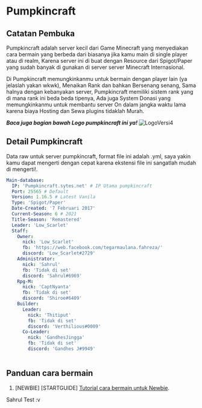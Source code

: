 # Pumpkincraft
## Catatan Pembuka
Pumpkincraft adalah server kecil dari Game Minecraft yang menyediakan cara bermain yang berbeda dari biasanya jika kamu main di single player atau di realm, Karena server ini di buat dengan Resource dari Spigot/Paper yang sudah banyak di gunakan di server server Minecraft Internasional.

Di Pumpkincraft memungkinkanmu untuk bermain dengan player lain (ya jelaslah yakan wkwk), Menaikan Rank dan bahkan Bersenang senang, Sama halnya dengan kebanyakan server, Pumpkincraft memiliki sistem rank yang di mana rank ini beda beda tipenya, Ada juga System Donasi yang memungkinkanmu untuk membantu server On dalam jangka waktu lama karena biaya Hosting dan Sewa plugins tidaklah Murah.

***Baca juga bagian bawah Logo pumpkincraft ini ya!***
![LogoVersi4](https://cdn.discordapp.com/icons/637896558435893248/99bb651d55ea29f63f82c47f6b9f89fe.png?size=1280)
## Detail Pumpkincraft
Data raw untuk server pumpkincraft, format file ini adalah .yml, saya yakin kamu dapat mengerti dengan cepat karena ekstensi file ini sangatlah mudah di mengerti!.
```yaml
Main-database:
  IP: 'Pumpkincraft.sytes.net' # IP Utama pumpkincraft
  Port: 25565 # Default
  Version: 1.16.5 # Latest Vanila
  Type: 'Spigot/Paper'
  Date-Created: '7 Februari 2017'
  Current-Season: 6 # 2021
  Title-Season: 'Remastered'
  Leader: 'Low_Scarlet'
  Staff:
    Owner:
      nick: 'Low_Scarlet'
      fb: 'https://web.facebook.com/tegarmaulana.fahreza/'
      discord: 'Low_Scarlet#2729'
    Administrator:
      nick: 'Sahrul'
      fb: 'Tidak di set'
      discord: 'Sahrul#6969'
    Rpg-M:
      nick: 'CaptNyanta'
      fb: 'Tidak di set'
      discord: 'Shiroe#6409'
    Builder:
      Leader:
        nick: 'Thitiput'
        fb: 'Tidak di set'
        discord: 'Verthilious#0009'
      Co-Leader:
        nick: 'GandhesJingga'
        fb: 'Tidak di set'
        discord: 'Gandhes J#9949'
        
```
## Panduan cara bermain
1. [NEWBIE] [STARTGUIDE] [Tutorial cara bermain untuk Newbie](https://github.com/LowScarlet/Pumpkincraft/blob/main/StartGuide.md).


Sahrul Test :v